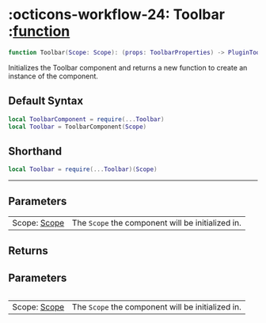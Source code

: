 <h1 class="api-header" markdown>
    <span class="api-icon" markdown>:octicons-workflow-24:</span>
    <span class="api-title">Toolbar</span>
    <span class="api-type">:</span><a href="" class="api-type">function</a>
</h1>

```lua
function Toolbar(Scope: Scope): (props: ToolbarProperties) -> PluginToolbar
```
Initializes the Toolbar component and returns a new function to create an instance of the component.

## Default Syntax

```lua
local ToolbarComponent = require(...Toolbar)
local Toolbar = ToolbarComponent(Scope)
```

## Shorthand

```lua
local Toolbar = require(...Toolbar)(Scope)
```

-----

## Parameters
<span markdown>
    <div class="md-typeset__table">
        <table>
            <tbody>
                <tr>
                    <td class="api-param-highlight">Scope: <a href="">Scope</a></td>
                    <td>The <code>Scope</code> the component will be initialized in.</td>
                </tr>
            </tbody>
        </table>
    </div>
</span>

## Returns
<span markdown>
    <div class="md-typeset__table" id="api-returns-function-table">
        <table>
            <tbody>
                <tr>
                    <h2>Parameters</h2>
                    <div class="md-typeset__table">
                        <table>
                            <tbody>
                                <tr>
                                    <td class="api-param-highlight">Scope: <a href="">Scope</a></td>
                                    <td>The <code>Scope</code> the component will be initialized in.</td>
                                </tr>
                            </tbody>
                        </table>
                    </div>
                </tr>
            </tbody>
        </table>
    </div>
</div>